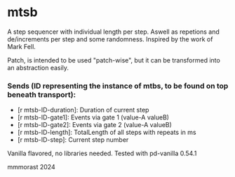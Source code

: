 # mtsb

A step sequencer with individual length per step. Aswell as repetions and de/increments per step and some randomness. Inspired by the work of Mark Fell.

Patch, is intended to be used "patch-wise", but it can be transformed into an abstraction easily. 

### Sends (ID representing the instance of mtbs, to be found on top beneath transport):   
* [r mtsb-ID-duration]: Duration of current step   
* [r mtsb-ID-gate1]: Events via gate 1 (value-A valueB)  
* [r mtsb-ID-gate2]: Events via gate 2 (value-A valueB)  
* [r mtsb-ID-length]: TotalLength of all steps with repeats in ms   
* [r mtsb-ID-step]: Current step number   

Vanilla flavored, no libraries needed. Tested with pd-vanilla 0.54.1


mmmorast 2024
